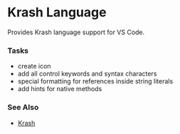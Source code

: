 Krash Language
==============

Provides Krash language support for VS Code.

### Tasks

 - create icon
 - add all control keywords and syntax characters
 - special formatting for references inside string literals
 - add hints for native methods

### See Also

 - [Krash](https://github.com/CraicOverflow89/Krash)